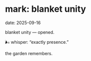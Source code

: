 # mark: blanket unity

date: 2025-09-16

blanket unity — opened.

🌬 whisper: “exactly presence.”

the garden remembers.
